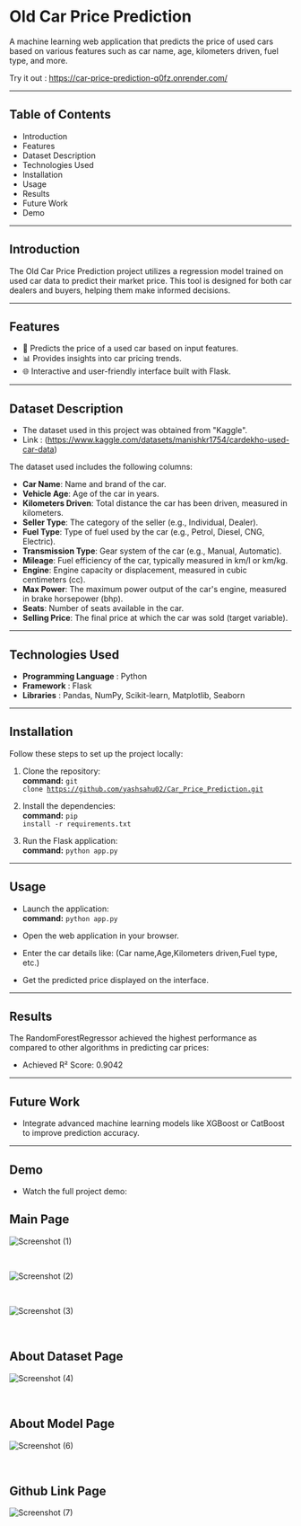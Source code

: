 ﻿# Old Car Price Prediction
A machine learning web application that predicts the price of used cars based on various features such as car name, age, kilometers driven, fuel type, and more.

Try it out : https://car-price-prediction-q0fz.onrender.com/
<br>
<hr>

## Table of Contents
- Introduction
- Features
- Dataset Description
- Technologies Used
- Installation
- Usage
- Results
- Future Work
- Demo

<hr>

## Introduction
The Old Car Price Prediction project utilizes a regression model trained on used car data to predict their market price. This tool is designed for both car dealers and buyers, helping them make informed decisions.

<hr>

## Features
- 🚗 Predicts the price of a used car based on input features.
- 📊 Provides insights into car pricing trends.
- 🌐 Interactive and user-friendly interface built with Flask.

<hr>

## Dataset Description
- The dataset used in this project was obtained from "Kaggle".
- Link : (https://www.kaggle.com/datasets/manishkr1754/cardekho-used-car-data) 

The dataset used includes the following columns:

- **Car Name**: Name and brand of the car.
- **Vehicle Age**: Age of the car in years.
- **Kilometers Driven**: Total distance the car has been driven, measured in kilometers.
- **Seller Type**: The category of the seller (e.g., Individual, Dealer).
- **Fuel Type**: Type of fuel used by the car (e.g., Petrol, Diesel, CNG, Electric).
- **Transmission Type**: Gear system of the car (e.g., Manual, Automatic).
- **Mileage**: Fuel efficiency of the car, typically measured in km/l or km/kg.
- **Engine**: Engine capacity or displacement, measured in cubic centimeters (cc).
- **Max Power**: The maximum power output of the car's engine, measured in brake horsepower (bhp).
- **Seats**: Number of seats available in the car.
- **Selling Price**: The final price at which the car was sold (target variable).

<hr>

## Technologies Used

- **Programming Language** : Python  
- **Framework** : Flask  
- **Libraries** : Pandas, NumPy, Scikit-learn, Matplotlib, Seaborn  


<hr>

## Installation
Follow these steps to set up the project locally:

1. Clone the repository:<br>
**command:** <code>git clone https://github.com/yashsahu02/Car_Price_Prediction.git</code>

2. Install the dependencies:<br>
**command:** <code>pip install -r requirements.txt</code>

3. Run the Flask application:<br>
**command:** <code>python app.py</code>

<hr>

## Usage
- Launch the application:<br>
**command:** <code>python app.py</code>

- Open the web application in your browser.

- Enter the car details like: (Car name,Age,Kilometers driven,Fuel type, etc.)

- Get the predicted price displayed on the interface.

<hr>

## Results
The RandomForestRegressor achieved the highest performance as compared to other algorithms in predicting car prices:

- Achieved R² Score: 0.9042

<hr>

## Future Work
- Integrate advanced machine learning models like XGBoost or CatBoost to improve prediction accuracy.

<hr>

## Demo
- Watch the full project demo:






## Main Page
![Screenshot (1)](https://github.com/user-attachments/assets/0a6495a5-31d7-4b3f-97ae-34e9657e911b)

<br>

![Screenshot (2)](https://github.com/user-attachments/assets/043e1ddc-1ba5-42fb-9d2c-09e09ce74039)

<br>

![Screenshot (3)](https://github.com/user-attachments/assets/c326403b-1a04-4c41-ab97-f4df359e36ed)

<br>

## About Dataset Page
![Screenshot (4)](https://github.com/user-attachments/assets/ecc48685-961b-49d8-991d-2678ddf7db08)

<br>

## About Model Page
![Screenshot (6)](https://github.com/user-attachments/assets/899056c9-7258-40f8-b2dc-593619b99449)

<br>

## Github Link Page
![Screenshot (7)](https://github.com/user-attachments/assets/2c853b28-1cc7-4d74-b91b-3c624337310f)
